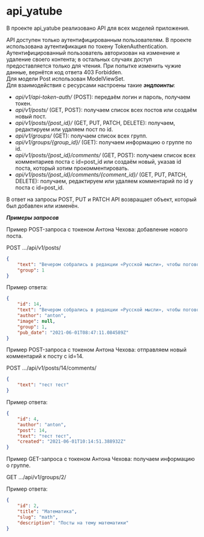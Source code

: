 # api_yatube
В проекте api_yatube реализовано API для всех моделей приложения.

API доступен только аутентифицированным пользователям. В проекте использована аутентификация по токену TokenAuthentication.\
Аутентифицированный пользователь авторизован на изменение и удаление своего контента; в остальных случаях доступ предоставляется только для чтения. При попытке изменить чужие данные, вернётся код ответа 403 Forbidden.\
Для модели Post использован ModelViewSet.\
Для взаимодействия с ресурсами настроены такие ***эндпоинты***:

- *api/v1/api-token-auth/* (POST): передаём логин и пароль, получаем токен.
- *api/v1/posts/* (GET, POST): получаем список всех постов или создаём новый пост.
- *api/v1/posts/{post_id}/* (GET, PUT, PATCH, DELETE): получаем, редактируем или удаляем пост по id.
- *api/v1/groups/* (GET): получаем список всех групп.
- *api/v1/groups/{group_id}/* (GET): получаем информацию о группе по id.
- *api/v1/posts/{post_id}/comments/* (GET, POST): получаем список всех комментариев поста с id=post_id или создаём новый, указав id поста, который хотим прокомментировать.
- *api/v1/posts/{post_id}/comments/{comment_id}/* (GET, PUT, PATCH, DELETE): получаем, редактируем или удаляем комментарий по id у поста с id=post_id.

В ответ на запросы POST, PUT и PATCH API возвращает объект, который был добавлен или изменён.


***Примеры запросов***

Пример POST-запроса с токеном Антона Чехова: добавление нового поста.

POST .../api/v1/posts/
```JSON
{
    "text": "Вечером собрались в редакции «Русской мысли», чтобы поговорить о народном театре. Проект Шехтеля всем нравится.",
    "group": 1
}
```

Пример ответа:
```JSON
{
    "id": 14,
    "text": "Вечером собрались в редакции «Русской мысли», чтобы поговорить о народном театре. Проект Шехтеля всем нравится.",
    "author": "anton",
    "image": null,
    "group": 1,
    "pub_date": "2021-06-01T08:47:11.084589Z"
}
```

Пример POST-запроса с токеном Антона Чехова: отправляем новый комментарий к посту с id=14.

POST .../api/v1/posts/14/comments/
```JSON
{
    "text": "тест тест"
}
```

Пример ответа:
```JSON
{
    "id": 4,
    "author": "anton",
    "post": 14,
    "text": "тест тест",
    "created": "2021-06-01T10:14:51.388932Z"
}
```

Пример GET-запроса с токеном Антона Чехова: получаем информацию о группе.

GET .../api/v1/groups/2/

Пример ответа:
```JSON
{
    "id": 2,
    "title": "Математика",
    "slug": "math",
    "description": "Посты на тему математики"
}
```
